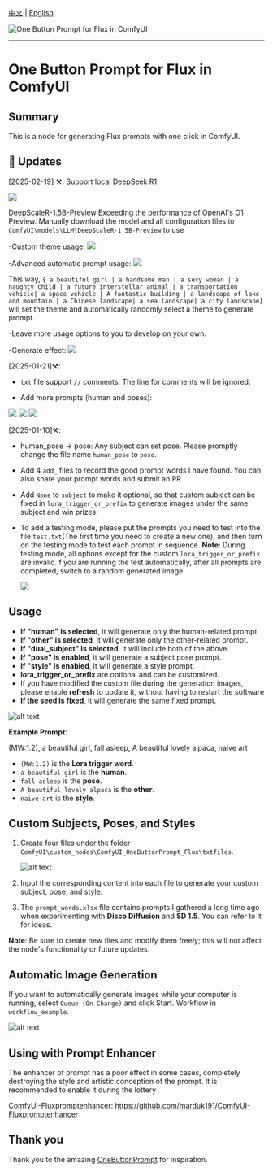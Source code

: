 [中文](README.md) | [English](README-en.md)

![One Button Prompt for Flux in ComfyUI](https://github.com/billwuhao/ComfyUI_OneButtonPrompt_Flux/blob/master/images/example.png)

---

# One Button Prompt for Flux in ComfyUI

## Summary

This is a node for generating Flux prompts with one click in ComfyUI.

## 📣 Updates

[2025-02-19] ⚒️: Support local DeepSeek R1.

![](https://github.com/billwuhao/ComfyUI_OneButtonPrompt_Flux/blob/master/images/2025-02-19_10-32-16.png)

[DeepScaleR-1.5B-Preview](https://hf-mirror.com/agentica-org/DeepScaleR-1.5B-Preview) Exceeding the performance of OpenAI's O1 Preview. Manually download the model and all configuration files to `ComfyUI\models\LLM\DeepScaleR-1.5B-Preview` to use

-Custom theme usage:
![](https://github.com/billwuhao/ComfyUI_OneButtonPrompt_Flux/blob/master/images/2025-02-19_19-22-49.png)

-Advanced automatic prompt usage:
![](https://github.com/billwuhao/ComfyUI_OneButtonPrompt_Flux/blob/master/images/2025-02-19_19-19-26.png)

This way, `{ a beautiful girl | a handsome man | a sexy woman | a naughty child | a future interstellar animal | a transportation  vehicle| a space vehicle | A fantastic building | a landscape of lake and mountain | a Chinese landscape| a sea landscape| a city landscape}` will set the theme and automatically randomly select a theme to generate prompt.

-Leave more usage options to you to develop on your own.

-Generate effect:
![](https://github.com/billwuhao/ComfyUI_OneButtonPrompt_Flux/blob/master/images/2025-02-19_20-00-01.png)

[2025-01-21]⚒️: 

- `txt` file support `//` comments: The line for comments will be ignored.

- Add more prompts (human and poses):

![](https://github.com/billwuhao/ComfyUI_OneButtonPrompt_Flux/blob/master/images/2025-01-25_22-47-23.png)
![](https://github.com/billwuhao/ComfyUI_OneButtonPrompt_Flux/blob/master/images/2025-01-25_22-49-40.png)
![](https://github.com/billwuhao/ComfyUI_OneButtonPrompt_Flux/blob/master/images/2025-01-25_22-58-00.png)

[2025-01-10]⚒️: 

- human_pose → pose: Any subject can set pose. Please promptly change the file name `human_pose` to `pose`.

- Add 4 `add_` files to record the good prompt words I have found. You can also share your prompt words and submit an PR.

- Add `None` to `subject` to make it optional, so that custom subject can be fixed in `lora_trigger_or_prefix` to generate images under the same subject and win prizes.

- To add a testing mode, please put the prompts you need to test into the file `test.txt`(The first time you need to create a new one), and then turn on the testing mode to test each prompt in sequence. **Note**: During testing mode, all options except for the custom `lora_trigger_or_prefix` are invalid. f you are running the test automatically, after all prompts are completed, switch to a random generated image.

  ![](https://github.com/billwuhao/ComfyUI_OneButtonPrompt_Flux/blob/master/images/2025-01-10_12-07-54.png)

## Usage

- **If "human" is selected**, it will generate only the human-related prompt.
- **If "other" is selected**, it will generate only the other-related prompt.
- **If "dual_subject" is selected**, it will include both of the above.
- **If "pose" is enabled**, it will generate a subject pose prompt.
- **If "style" is enabled**, it will generate a style prompt.
- **lora_trigger_or_prefix** are optional and can be customized.
- If you have modified the custom file during the generation images, please enable **refresh** to update it, without having to restart the software
- **If the seed is fixed**, it will generate the same fixed prompt.

![alt text](https://github.com/billwuhao/ComfyUI_OneButtonPrompt_Flux/blob/master/images/image-1.png)

**Example Prompt**:  

(MW:1.2), a beautiful girl, fall asleep, A beautiful lovely alpaca, naive art

- `(MW:1.2)` is the **Lora trigger word**.
- `a beautiful girl` is the **human**.
- `fall asleep` is the **pose**.
- `A beautiful lovely alpaca` is the **other**.
- `naive art` is the **style**.

## Custom Subjects, Poses, and Styles

1. Create four files under the folder `ComfyUI\custom_nodes\ComfyUI_OneButtonPrompt_Flux\txtfiles`.

   ![alt text](https://github.com/billwuhao/ComfyUI_OneButtonPrompt_Flux/blob/master/images/image.png)

2. Input the corresponding content into each file to generate your custom subject, pose, and style.

3. The `prompt_words.xlsx` file contains prompts I gathered a long time ago when experimenting with **Disco Diffusion** and **SD 1.5**. You can refer to it for ideas.

**Note**: Be sure to create new files and modify them freely; this will not affect the node's functionality or future updates.

## Automatic Image Generation

If you want to automatically generate images while your computer is running, select `Queue (On Change)` and click Start. Workflow in `workflow_example`.

![alt text](https://github.com/billwuhao/ComfyUI_OneButtonPrompt_Flux/blob/master/images/image-2.png)

## Using with Prompt Enhancer

The enhancer of prompt has a poor effect in some cases, completely destroying the style and artistic conception of the prompt. It is recommended to enable it during the lottery

ComfyUI-Fluxpromptenhancer: https://github.com/marduk191/ComfyUI-Fluxpromptenhancer

## Thank you

Thank you to the amazing [OneButtonPrompt](https://github.com/AIrjen/OneButtonPrompt) for inspiration.